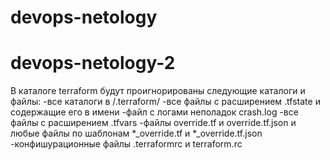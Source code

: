 # devops-netology
# devops-netology-2
В каталоге terraform будут проигнорированы следующие каталоги и файлы:
	-все каталоги в /.terraform/
	-все файлы с расширением .tfstate и содержащие его в имени
	-файл с логами неполадок crash.log
	-все файлы с расширением .tfvars
	-файлы override.tf и override.tf.json и любые файлы по шаблонам *_override.tf и *_override.tf.json
	-конфишурационные файлы .terraformrc и terraform.rc